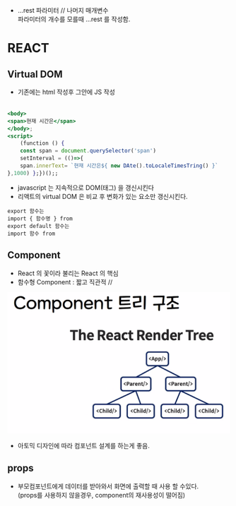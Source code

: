 * ...rest 파라미터 // 나머지 매개변수  
  파라미터의 개수를 모를때 ...rest 를 작성함.

# REACT

## Virtual DOM

* 기존에는 html 작성후 그안에 JS 작성

```jsx

<body>
<span>현재 시간은</span>
</body>;
<script>
    (function () {
    const span = document.querySelector('span')
    setInterval = (()=>{
    span.innerText= `현재 시간은${ new DAte().toLocaleTimesTring() }`
},1000) };})();;
```

* javascript 는 지속적으로 DOM(태그) 을 갱신시킨다
* 리액트의 virtual DOM 은 비교 후 변화가 있는 요소만 갱신시킨다.
```
export 함수는 
import { 함수명 } from 
export default 함수는
import 함수 from
```

## Component
* React 의 꽃이라 불리는 React 의 핵심
* 함수형 Component  : 짧고 직관적 // 

![img.png](img.png)
* 아토믹 디자인에 따라 컴포넌트 설계를 하는게 좋음.


## props 
* 부모컴포넌트에게 데이터를 받아와서 화면에 출력할 때 사용 할 수있다.  
  (props를 사용하지 않을경우, component의 재사용성이 떨어짐)
